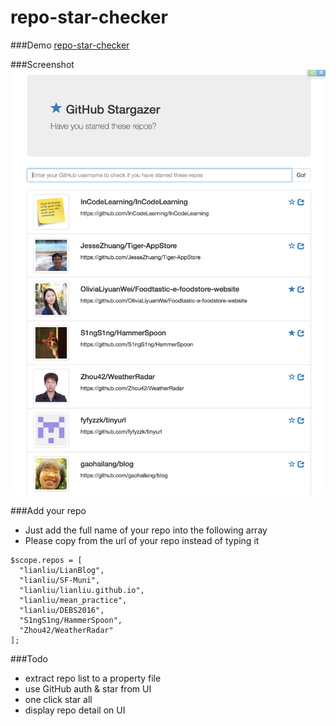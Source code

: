 # repo-star-checker

###Demo
[repo-star-checker](http://gjk0090.github.io/repo-star-checker "repo-star-checker")

###Screenshot
![Alt](/sc.png "demo")

###Add your repo
* Just add the full name of your repo into the following array
* Please copy from the url of your repo instead of typing it
~~~~
$scope.repos = [
  "lianliu/LianBlog",
  "lianliu/SF-Muni",
  "lianliu/lianliu.github.io",
  "lianliu/mean_practice",
  "lianliu/DEBS2016",
  "S1ngS1ng/HammerSpoon",
  "Zhou42/WeatherRadar"
];
~~~~

###Todo
* extract repo list to a property file
* use GitHub auth & star from UI
* one click star all
* display repo detail on UI
